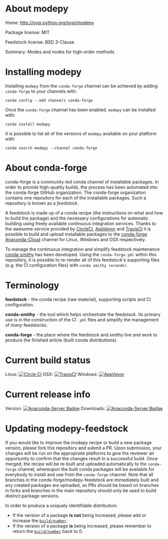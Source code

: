 About modepy
============

Home: http://pypi.python.org/pypi/modepy

Package license: MIT

Feedstock license: BSD 3-Clause

Summary: Modes and nodes for high-order methods



Installing modepy
=================

Installing `modepy` from the `conda-forge` channel can be achieved by adding `conda-forge` to your channels with:

```
conda config --add channels conda-forge
```

Once the `conda-forge` channel has been enabled, `modepy` can be installed with:

```
conda install modepy
```

It is possible to list all of the versions of `modepy` available on your platform with:

```
conda search modepy --channel conda-forge
```


About conda-forge
=================

conda-forge is a community-led conda channel of installable packages.
In order to provide high-quality builds, the process has been automated into the
conda-forge GitHub organization. The conda-forge organization contains one repository
for each of the installable packages. Such a repository is known as a *feedstock*.

A feedstock is made up of a conda recipe (the instructions on what and how to build
the package) and the necessary configurations for automatic building using freely
available continuous integration services. Thanks to the awesome service provided by
[CircleCI](https://circleci.com/), [AppVeyor](http://www.appveyor.com/)
and [TravisCI](https://travis-ci.org/) it is possible to build and upload installable
packages to the [conda-forge](https://anaconda.org/conda-forge)
[Anaconda-Cloud](http://docs.anaconda.org/) channel for Linux, Windows and OSX respectively.

To manage the continuous integration and simplify feedstock maintenance
[conda-smithy](http://github.com/conda-forge/conda-smithy) has been developed.
Using the ``conda-forge.yml`` within this repository, it is possible to re-render all of
this feedstock's supporting files (e.g. the CI configuration files) with ``conda smithy rerender``.


Terminology
===========

**feedstock** - the conda recipe (raw material), supporting scripts and CI configuration.

**conda-smithy** - the tool which helps orchestrate the feedstock.
                   Its primary use is in the construction of the CI ``.yml`` files
                   and simplify the management of *many* feedstocks.

**conda-forge** - the place where the feedstock and smithy live and work to
                  produce the finished article (built conda distributions)

Current build status
====================

Linux: [![Circle CI](https://circleci.com/gh/conda-forge/modepy-feedstock.svg?style=shield)](https://circleci.com/gh/conda-forge/modepy-feedstock)
OSX: [![TravisCI](https://travis-ci.org/conda-forge/modepy-feedstock.svg?branch=master)](https://travis-ci.org/conda-forge/modepy-feedstock)
Windows: [![AppVeyor](https://ci.appveyor.com/api/projects/status/github/conda-forge/modepy-feedstock?svg=True)](https://ci.appveyor.com/project/conda-forge/modepy-feedstock/branch/master)

Current release info
====================
Version: [![Anaconda-Server Badge](https://anaconda.org/conda-forge/modepy/badges/version.svg)](https://anaconda.org/conda-forge/modepy)
Downloads: [![Anaconda-Server Badge](https://anaconda.org/conda-forge/modepy/badges/downloads.svg)](https://anaconda.org/conda-forge/modepy)


Updating modepy-feedstock
=========================

If you would like to improve the modepy recipe or build a new
package version, please fork this repository and submit a PR. Upon submission,
your changes will be run on the appropriate platforms to give the reviewer an
opportunity to confirm that the changes result in a successful build. Once
merged, the recipe will be re-built and uploaded automatically to the
`conda-forge` channel, whereupon the built conda packages will be available for
everybody to install and use from the `conda-forge` channel.
Note that all branches in the conda-forge/modepy-feedstock are
immediately built and any created packages are uploaded, so PRs should be based
on branches in forks and branches in the main repository should only be used to
build distinct package versions.

In order to produce a uniquely identifiable distribution:
 * If the version of a package **is not** being increased, please add or increase
   the [``build/number``](http://conda.pydata.org/docs/building/meta-yaml.html#build-number-and-string).
 * If the version of a package **is** being increased, please remember to return
   the [``build/number``](http://conda.pydata.org/docs/building/meta-yaml.html#build-number-and-string)
   back to 0.
